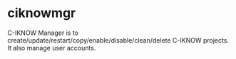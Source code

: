 ciknowmgr
=========



C-IKNOW Manager is to create/update/restart/copy/enable/disable/clean/delete C-IKNOW projects. 
It also manage user accounts.
